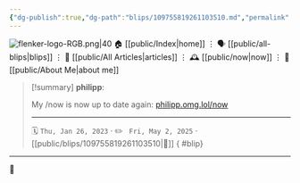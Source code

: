 ```yaml
---
{"dg-publish":true,"dg-path":"blips/109755819261103510.md","permalink":"/blips/109755819261103510/","title":"philipp on mastodon @ 2023-01-26","created":"2023-01-26T13:48:14","updated":"2025-05-02T08:50:43"}
---
```



<div class="transclusion internal-embed is-loaded"><div class="markdown-embed">




![flenker-logo-RGB.png|40](/img/user/attachments/flenker-logo-RGB.png)
🏠 [[public/Index\|home]]  ⋮ 🗣️ [[public/all-blips\|blips]] ⋮  📝 [[public/All Articles\|articles]]  ⋮ 🕰️ [[public/now\|now]] ⋮ 🪪 [[public/About Me\|about me]]


</div></div>


> [!summary] **philipp**:
>
> My /now is now up to date again: [philipp.omg.lol/now](https://philipp.omg.lol/now)
> - - -
>
> 🗓️ <code>Thu, Jan 26, 2023</code>  · ✏️ <code> Fri, May 2, 2025</code>  · [[public/blips/109755819261103510\|🔗]]
{ #blip}


- - -

 👾
